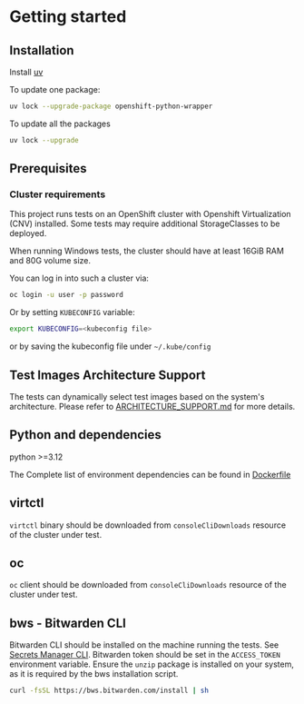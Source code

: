# Getting started
## Installation

Install [uv](https://github.com/astral-sh/uv)

To update one package:
```bash
uv lock --upgrade-package openshift-python-wrapper
```

To update all the packages
```bash
uv lock --upgrade
```

## Prerequisites

### Cluster requirements
This project runs tests on an OpenShift cluster with Openshift Virtualization (CNV) installed.
Some tests may require additional StorageClasses to be deployed.

When running Windows tests, the cluster should have at least 16GiB RAM and 80G volume size.

You can log in into such a cluster via:

```bash
oc login -u user -p password
```

Or by setting `KUBECONFIG` variable:

```bash
export KUBECONFIG=<kubeconfig file>
```

or by saving the kubeconfig file under `~/.kube/config`


## Test Images Architecture Support

The tests can dynamically select test images based on the system's architecture.
Please refer to [ARCHITECTURE_SUPPORT.md](ARCHITECTURE_SUPPORT.md) for more details.


## Python and dependencies
python >=3.12

The Complete list of environment dependencies can be found in [Dockerfile](../Dockerfile)


## virtctl

`virtctl` binary should be downloaded from `consoleCliDownloads` resource of the cluster under test.

## oc

`oc` client should be downloaded from `consoleCliDownloads` resource of the cluster under test.

## bws - Bitwarden CLI

Bitwarden CLI should be installed on the machine running the tests. See [Secrets Manager CLI](https://bitwarden.com/help/secrets-manager-cli/#download-and-install).
Bitwarden token should be set in the `ACCESS_TOKEN` environment variable.
Ensure the `unzip` package is installed on your system, as it is required by the bws installation script.

```bash
curl -fsSL https://bws.bitwarden.com/install | sh
```
